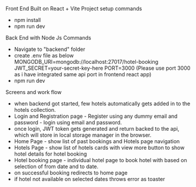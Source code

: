 
Front End Built on React + Vite
Project setup commands
- npm install
- npm run dev

Back End with Node Js
Commands
- Navigate to "backend" folder
- create .env file as below
  MONGODB_URI=mongodb://localhost:27017/hotel-booking
  JWT_SECRET=your-secret-key-here
  PORT=3000  (Please use port 3000 as i have integrated same api port in frontend react app)
- npm run dev

Screens and work flow
- when backend got started, few hotels automatically gets added in to the hotels collection.
- Login and Registration page - Register using any dummy email and password - login using email and password.
- once login, JWT token gets generated and return backed to the api, which will store in local storage manager in the browser.
- Home Page - show list of past bookings and Hotels page navigation
- Hotels Page - show list of hotels cards with view more button to show hotel details for hotel booking
- Hotel booking page - individual hotel page to book hotel with based on selection of from date and to date.
- on successful booking redirects to home page
- if hotel not available on selected dates throws error as toaster
